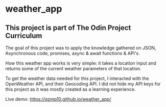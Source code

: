 # weather_app
This project is part of The Odin Project Curriculum
-----------------
The goal of this project was to apply the knowledge gathered on JSON, Asynchronous code, promises, async & await functions & API's.

How this weather app works is very simple: it takes a location input and returns some of the current weather parameters of that location.

To get the weather data needed for this project, I interacted with the OpenWeather API, and their Geocoding API. I did not hide my API keys for this project as it was mostly created as a learning experience.

Live demo: https://qzmp10.github.io/weather_app/
